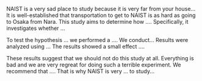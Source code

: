 NAIST is a very sad place to study because it is very far from your house...
It is well-established that transportation to get to NAIST is as hard as going to Osaka from Nara. This study aims to determine how .... Specifically, it investigates whether ... 


To test the hypothesis ... we performed a .... 
We conduct...
Results were analyzed using ... The results showed a small effect .... 


These results suggest that we should not do this study at all. Everything is bad and we are very regreat for doing such a terrible experiment. We recommend that .... That is why NAIST is very ...  to study...
